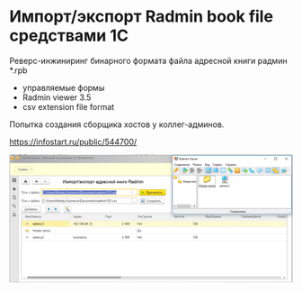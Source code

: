 # Импорт/экспорт Radmin book file средствами 1С
Реверс-инжиниринг бинарного формата файла адресной книги радмин *.rpb
* управляемые формы
* Radmin viewer 3.5
* csv extension file format

Попытка создания сборщика хостов у коллег-админов.

https://infostart.ru/public/544700/

![image](https://github.com/kuzyara/Import-export-radmin-book-1C/blob/master/2019-04-02_09-10-36.png?raw=true)
